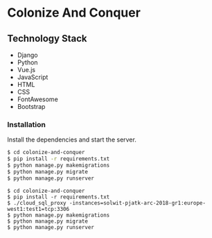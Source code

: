 # Colonize And Conquer

## Technology Stack
  - Django
  - Python
  - Vue.js
  - JavaScript
  - HTML
  - CSS
  - FontAwesome
  - Bootstrap

### Installation

Install the dependencies and start the server.

```sh
$ cd colonize-and-conquer
$ pip install -r requirements.txt
$ python manage.py makemigrations
$ python manage.py migrate
$ python manage.py runserver
```
```gcloud shell
$ cd colonize-and-conquer
$ pip install -r requirements.txt
$ ./cloud_sql_proxy -instances=solwit-pjatk-arc-2018-gr1:europe-west1:test1=tcp:3306
$ python manage.py makemigrations
$ python manage.py migrate
$ python manage.py runserver
```


